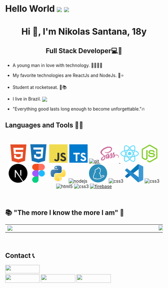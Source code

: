 # Hello World <img align="center" src="https://github.com/rajput2107/rajput2107/blob/master/Assets/Earth.gif" width="30px" /> <img align="center" width="30px" src="https://raw.githubusercontent.com/kaueMarques/kaueMarques/master/hi.gif">


<h1 align="center">Hi 👋, I'm Nikolas Santana, 18y</h1>
<h2 align="center">Full Stack Developer💻🚀</h2>


- <p>A young man in love with technology. 👨🏻‍💻🤖</p>

- <p>My favorite technologies are ReactJs and NodeJs. 💖⭐</p>

- <p> Student at rocketseat. 🚀📚</p>

- <p>I live in Brazil. <img align="center" width="15px" src="https://image.flaticon.com/icons/png/512/206/206597.png"></p>

- <p>"Everything good lasts long enough to become unforgettable."🔥</p>


## Languages and Tools 🔧🔨
<br>
<p align="center" margin="100px">
<img transform= "scale(0.7)" src="https://raw.githubusercontent.com/devicons/devicon/master/icons/html5/html5-plain.svg" alt="html5" padding="10px"  width="60" height="60"/>
<img src="https://raw.githubusercontent.com/devicons/devicon/master/icons/css3/css3-plain.svg" alt="css3" padding="10px"  width="60" height="60"/>
<img src="https://raw.githubusercontent.com/devicons/devicon/master/icons/javascript/javascript-original.svg" padding="10px" alt="javascript" width="60" height="60"/>
<img src="https://raw.githubusercontent.com/devicons/devicon/master/icons/typescript/typescript-plain.svg" alt="react" padding="10px" width="60" height="60"/>
<a href="https://git-scm.com/" target="_blank"> <img src="https://www.vectorlogo.zone/logos/git-scm/git-scm-icon.svg" alt="git" width="60" height="60"/> </a>
<a href="https://sass-lang.com" target="_blank"> <img src="https://raw.githubusercontent.com/devicons/devicon/master/icons/sass/sass-original.svg" alt="sass" width="60" height="60"/> </a>
<img src="https://raw.githubusercontent.com/devicons/devicon/master/icons/react/react-original.svg" alt="react" padding="10px" width="60" height="60"/>
<img src="https://raw.githubusercontent.com/devicons/devicon/master/icons/nodejs/nodejs-original.svg" alt="nodejs" padding="10px" width="60" height="60"/>
<img src="https://raw.githubusercontent.com/devicons/devicon/master/icons/nextjs/nextjs-original.svg" alt="nextjs" padding="10px" width="60" height="60"/>
<img src="https://raw.githubusercontent.com/devicons/devicon/master/icons/figma/figma-original.svg" alt="nodejs" padding="10px" width="60" height="60"/>
<img src="https://raw.githubusercontent.com/devicons/devicon/master/icons/python/python-original.svg" alt="nodejs" padding="10px" width="60" height="60"/>
<img src="https://avatars.githubusercontent.com/u/20658825?s=200&v=4" alt="nodejs" padding="10px" width="60" height="60"/>
<img src="https://raw.githubusercontent.com/devicons/devicon/master/icons/yarn/yarn-original.svg" alt="nodejs" padding="10px" width="60" height="60"/>
<img src="https://www.vectorlogo.zone/logos/jquery/jquery-icon.svg" alt="css3" padding="10px"  width="60" height="60"/>
<img src="https://raw.githubusercontent.com/devicons/devicon/master/icons/vscode/vscode-original.svg" alt="react" padding="10px" width="60" height="60"/>
<img src="https://www.vectorlogo.zone/logos/mysql/mysql-icon.svg" alt="css3" padding="10px"  width="60" height="60"/>
<img src="https://camo.githubusercontent.com/84bd98630df954f941a89481d6e8db1409ea24c0d5900a5ab760d38ce53e2b19/687474703a2f2f692e696d6775722e636f6d2f5965655534316d2e706e67" alt="html5" padding="10px"  width="60" height="60"/>
<img src="https://www.vectorlogo.zone/logos/linux/linux-icon.svg" alt="css3" padding="10px"  width="60" height="60"/>
<a href="https://firebase.google.com/" target="_blank"> <img src="https://www.vectorlogo.zone/logos/firebase/firebase-icon.svg" padding="10px" alt="firebase" width="60" height="60"/> </a>
</p>

<br>

## 📚 "The more I know the more I am" 🧠

<center>
<table>
    <tr>
        <td><img width="470px" align="left" src="https://github-readme-stats.vercel.app/api?username=Nikolas-as&show_icons=true&theme=midnight-purple" /></td>
        <td><img width="470px" align="rigth" src="https://github-readme-stats.vercel.app/api/top-langs/?username=Nikolas-as&layout=compact&langs_count=20&theme=midnight-purple"/></td>
    </tr>   
</table>
</center>  
<br>

## Contact 📞


<a href="https://www.linkedin.com/in/nikolas-santana-0a00091a7/" target="_blank"><img width="110" height="27" src="https://img.shields.io/badge/-LinkedIn-%230077B5?style=for-the-badge&logo=linkedin&logoColor=white" target="_blank"></a>  
  <a href="https://www.instagram.com/nikolas.dev/" target="_blank"><img width="110" height="27" src="https://img.shields.io/badge/-Instagram-%23E4405F?style=for-the-badge&logo=instagram&logoColor=white" target="_blank"></a>
<a href = "mailto:nikolasdssantana@gmail.com"><img width="110" height="27" src="https://img.shields.io/badge/-Gmail-%23333?style=for-the-badge&logo=gmail&logoColor=white" target="_blank"></a>
 <a href="https://discord.gg/5zhvzFhuQw" target="_blank"><img width="110" height="27" src="https://img.shields.io/badge/Discord-7289DA?style=for-the-badge&logo=discord&logoColor=white" target="_blank"></a> 

